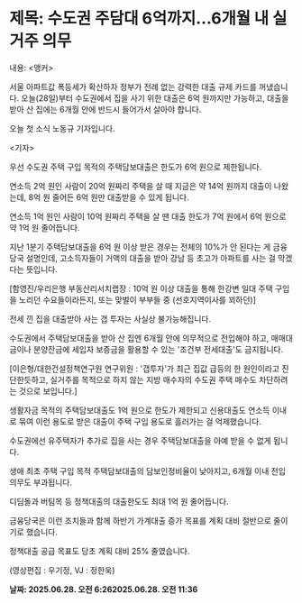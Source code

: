 # **제목: 수도권 주담대 6억까지…6개월 내 실거주 의무**

  내용: <앵커>

서울 아파트값 폭등세가 확산하자 정부가 전례 없는 강력한 대출 규제 카드를 꺼냈습니다. 오늘(28일)부터 수도권에서 집을 사기 위한 대출은 6억 원까지만 가능하고, 대출을 받아 산 집에는 6개월 안에 반드시 들어가서 살아야 합니다.

오늘 첫 소식 노동규 기자입니다.

<기자>

우선 수도권 주택 구입 목적의 주택담보대출은 한도가 6억 원으로 제한됩니다.

연소득 2억 원인 사람이 20억 원짜리 주택을 살 때 지금은 약 14억 원까지 대출이 나왔는데, 8억 원 줄어든 6억 원만 대출받을 수 있게 됩니다.

연소득 1억 원인 사람이 10억 원짜리 주택을 살 땐 대출 한도가 7억 원에서 6억 원으로 약 1억 원 줄어듭니다.

지난 1분기 주택담보대출을 6억 원 이상 받은 경우는 전체의 10%가 안 된다는 게 금융당국 설명인데, 고소득자들이 거액의 대출을 받아 강남 등 초고가 아파트를 사는 걸 막겠다는 뜻입니다.

[함영진/우리은행 부동산리서치랩장 : 10억 원 이상 대출을 통해 한강변 일대 주택 구입을 노리던 수요들이라든지, 또는 맞벌이 부부들 중 (선호지역이사를 꾀하던)]

전세 낀 집을 대출받아 사는 갭 투자는 사실상 불가능해집니다.

수도권에서 주택담보대출을 받아 산 집엔 6개월 안에 의무적으로 전입해야 하고, 매매대금이나 분양잔금에 세입자 보증금을 활용할 수 있는 '조건부 전세대출'도 금지됩니다.

[이은형/대한건설정책연구원 연구위원 : '갭투자'가 최근 집값 급등의 한 원인이라고 진단한듯하고, 실거주를 목적으로 하지 않는 지방 매수자의 수도권 주택 매수도 차단하려는 것으로 보입니다.]

생활자금 목적의 주택담보대출도 1억 원으로 한도가 제한되고 신용대출도 연소득 이내로 묶여 이런 용도로 받은 대출이 주택 구입 용도로 흘러가는 걸 억제했습니다.

수도권에선 유주택자가 추가로 집을 사는 경우 주택담보대출을 아예 받을 수 없게 됩니다.

생애 최초 주택 구입 목적 주택담보대출의 담보인정비율이 낮아지고, 6개월 이내 전입 의무도 부과됩니다.

디딤돌과 버팀목 등 정책대출의 대출한도도 최대 1억 원 줄어듭니다.

금융당국은 이런 조치들과 함께 하반기 가계대출 증가 목표를 계획 대비 절반으로 줄이기로 했습니다.

정책대출 공급 목표도 당초 계획 대비 25% 줄였습니다.

(영상편집 : 우기정, VJ : 정한욱)

  **날짜: 2025.06.28. 오전 6:262025.06.28. 오전 11:36**